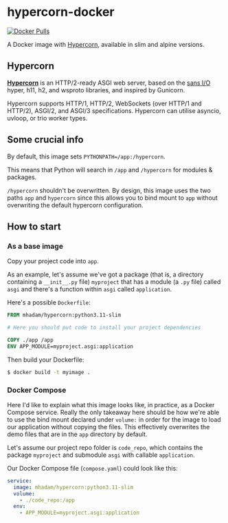 # **hypercorn-docker**

[![Docker Pulls](https://img.shields.io/docker/pulls/mhadam/hypercorn)][docker repo]

A Docker image with [Hypercorn][hypercorn site], available in slim and alpine versions.

## Hypercorn
**[Hypercorn][hypercorn site]** is an HTTP/2-ready ASGI web server, based on the [sans I/O][sans] hyper, h11, h2, and wsproto libraries, and inspired by Gunicorn.

Hypercorn supports HTTP/1, HTTP/2, WebSockets (over HTTP/1 and HTTP/2), ASGI/2, and ASGI/3 specifications. Hypercorn can utilise asyncio, uvloop, or trio worker types.

## Some crucial info

By default, this image sets `PYTHONPATH=/app:/hypercorn`.

This means that Python will search in `/app` and `/hypercorn` for modules & packages.

`/hypercorn` shouldn't be overwritten. By design, this image uses the two paths `app` and `hypercorn` since this allows you to bind mount to `app` without overwriting the default hypercorn configuration.



## How to start

### As a base image

Copy your project code into `app`.

As an example, let's assume we've got a package (that is, a directory containing a `__init__.py` file) `myproject` that has a module (a `.py` file) called `asgi` and there's a function within `asgi` called `application`.

Here's a possible `Dockerfile`:

```dockerfile
FROM mhadam/hypercorn:python3.11-slim

# Here you should put code to install your project dependencies

COPY ./app /app
ENV APP_MODULE=myproject.asgi:application
```

Then build your Dockerfile:
```sh
$ docker build -t myimage .
```

### Docker Compose

Here I'd like to explain what this image looks like, in practice, as a Docker Compose service. Really the only takeaway here should be how we're able to use the bind mount declared under `volume:` in order for the image to load our application without copying the files. This effectively overwrites the demo files that are in the `app` directory by default.

Let's assume our project repo folder is `code_repo`, which contains the package `myproject` and submodule `asgi` with callable `application`.

Our Docker Compose file (`compose.yaml`) could look like this:
```yaml
service:
  image: mhadam/hypercorn:python3.11-slim
  volume:
    - ./code_repo:/app
  env:
    - APP_MODULE=myproject.asgi:application
```

[docker tags]: https://hub.docker.com/r/mhadam/hypercorn/tags
[docker repo]: https://hub.docker.com/r/mhadam/hypercorn
[github repo]: https://github.com/mhadam/hypercorn-docker
[fastapi site]: https://fastapi.tiangolo.com/
[hypercorn site]: https://hypercorn.readthedocs.io/en/latest/
[sans]: https://sans-io.readthedocs.io
